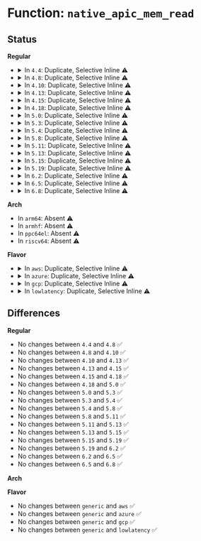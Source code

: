 # Function: <code>native_apic_mem_read</code>

## Status
<b>Regular</b>
<ul>
<li>
<details>
<summary>In <code>4.4</code>: Duplicate, Selective Inline ⚠️</summary>

```c
u32 native_apic_mem_read(u32 reg);
```

**Collision:** Static Duplication

**Inline:** Selective

**Transformation:** False

**Instances:**

```
In arch/x86/kernel/apic/ipi.c (ffffffff81054bb7)
Location: arch/x86/include/asm/apic.h:98
Inline: True
Inline callers:
  - arch/x86/kernel/apic/ipi.c:default_send_IPI_mask_sequence_phys
  - arch/x86/kernel/apic/ipi.c:default_send_IPI_mask_allbutself_phys
```
```
In arch/x86/kernel/apic/apic_numachip.c (ffffffff81058fb0)
Location: arch/x86/include/asm/apic.h:98
Inline: True
Inline callers:
  - arch/x86/kernel/apic/apic_numachip.c:numachip_send_IPI_one
```
```
In arch/x86/kernel/apic/apic_flat_64.c (ffffffff8105a250)
Location: arch/x86/include/asm/apic.h:98
Inline: True
Inline callers:
  - arch/x86/kernel/apic/apic_flat_64.c:flat_send_IPI_mask_allbutself
  - arch/x86/kernel/apic/apic_flat_64.c:flat_send_IPI_allbutself
```
```
In arch/x86/kernel/apic/probe_64.c (ffffffff8105a8d6)
Location: arch/x86/include/asm/apic.h:98
Inline: True
Inline callers:
  - arch/x86/kernel/apic/probe_64.c:apic_send_IPI_self
```
**Symbols:**

```
ffffffff81058fb0-ffffffff81058fbe: native_apic_mem_read (STB_LOCAL)
ffffffff8105a250-ffffffff8105a25e: native_apic_mem_read (STB_LOCAL)
```
</details>
</li>
<li>
<details>
<summary>In <code>4.8</code>: Duplicate, Selective Inline ⚠️</summary>

```c
u32 native_apic_mem_read(u32 reg);
```

**Collision:** Static Duplication

**Inline:** Selective

**Transformation:** False

**Instances:**

```
In arch/x86/kernel/apic/ipi.c (ffffffff81054d26)
Location: arch/x86/include/asm/apic.h:103
Inline: True
Inline callers:
  - arch/x86/kernel/apic/ipi.c:__default_send_IPI_dest_field
  - arch/x86/kernel/apic/ipi.c:__default_send_IPI_shortcut
```
```
In arch/x86/kernel/apic/apic_numachip.c (ffffffff81059310)
Location: arch/x86/include/asm/apic.h:103
Inline: False
```
```
In arch/x86/kernel/apic/apic_flat_64.c (ffffffff8105a4a0)
Location: arch/x86/include/asm/apic.h:103
Inline: False
```
**Symbols:**

```
ffffffff81059310-ffffffff8105931e: native_apic_mem_read (STB_LOCAL)
ffffffff8105a4a0-ffffffff8105a4ae: native_apic_mem_read (STB_LOCAL)
```
</details>
</li>
<li>
<details>
<summary>In <code>4.10</code>: Duplicate, Selective Inline ⚠️</summary>

```c
u32 native_apic_mem_read(u32 reg);
```

**Collision:** Static Duplication

**Inline:** Selective

**Transformation:** False

**Instances:**

```
In arch/x86/kernel/apic/ipi.c (ffffffff81057ae6)
Location: arch/x86/include/asm/apic.h:102
Inline: True
Inline callers:
  - arch/x86/kernel/apic/ipi.c:__default_send_IPI_dest_field
  - arch/x86/kernel/apic/ipi.c:__default_send_IPI_shortcut
```
```
In arch/x86/kernel/apic/apic_numachip.c (ffffffff8105c0a0)
Location: arch/x86/include/asm/apic.h:102
Inline: False
```
```
In arch/x86/kernel/apic/apic_flat_64.c (ffffffff8105d2b0)
Location: arch/x86/include/asm/apic.h:102
Inline: False
```
**Symbols:**

```
ffffffff8105c0a0-ffffffff8105c0ae: native_apic_mem_read (STB_LOCAL)
ffffffff8105d2b0-ffffffff8105d2be: native_apic_mem_read (STB_LOCAL)
```
</details>
</li>
<li>
<details>
<summary>In <code>4.13</code>: Duplicate, Selective Inline ⚠️</summary>

```c
u32 native_apic_mem_read(u32 reg);
```

**Collision:** Static Duplication

**Inline:** Selective

**Transformation:** False

**Instances:**

```
In arch/x86/kernel/apic/ipi.c (ffffffff81057266)
Location: arch/x86/include/asm/apic.h:101
Inline: True
Inline callers:
  - arch/x86/kernel/apic/ipi.c:__default_send_IPI_dest_field
  - arch/x86/kernel/apic/ipi.c:__default_send_IPI_shortcut
```
```
In arch/x86/kernel/apic/apic_numachip.c (ffffffff8105b7a0)
Location: arch/x86/include/asm/apic.h:101
Inline: False
```
```
In arch/x86/kernel/apic/apic_flat_64.c (ffffffff8105c9d0)
Location: arch/x86/include/asm/apic.h:101
Inline: False
```
**Symbols:**

```
ffffffff8105b7a0-ffffffff8105b7ae: native_apic_mem_read (STB_LOCAL)
ffffffff8105c9d0-ffffffff8105c9de: native_apic_mem_read (STB_LOCAL)
```
</details>
</li>
<li>
<details>
<summary>In <code>4.15</code>: Duplicate, Selective Inline ⚠️</summary>

```c
u32 native_apic_mem_read(u32 reg);
```

**Collision:** Static Duplication

**Inline:** Selective

**Transformation:** False

**Instances:**

```
In arch/x86/kernel/apic/ipi.c (ffffffff8105aef6)
Location: arch/x86/include/asm/apic.h:110
Inline: True
Inline callers:
  - arch/x86/kernel/apic/ipi.c:__default_send_IPI_dest_field
  - arch/x86/kernel/apic/ipi.c:__default_send_IPI_shortcut
```
```
In arch/x86/kernel/apic/apic_numachip.c (ffffffff8105f8a0)
Location: arch/x86/include/asm/apic.h:110
Inline: False
```
```
In arch/x86/kernel/apic/apic_flat_64.c (ffffffff81060740)
Location: arch/x86/include/asm/apic.h:110
Inline: False
```
**Symbols:**

```
ffffffff8105f8a0-ffffffff8105f8ae: native_apic_mem_read (STB_LOCAL)
ffffffff81060740-ffffffff8106074e: native_apic_mem_read (STB_LOCAL)
```
</details>
</li>
<li>
<details>
<summary>In <code>4.18</code>: Duplicate, Selective Inline ⚠️</summary>

```c
u32 native_apic_mem_read(u32 reg);
```

**Collision:** Static Duplication

**Inline:** Selective

**Transformation:** False

**Instances:**

```
In arch/x86/hyperv/hv_apic.c (ffffffff8102bb85)
Location: arch/x86/include/asm/apic.h:111
Inline: True
```
```
In arch/x86/kernel/apic/ipi.c (ffffffff8105def6)
Location: arch/x86/include/asm/apic.h:111
Inline: True
Inline callers:
  - arch/x86/kernel/apic/ipi.c:__default_send_IPI_dest_field
  - arch/x86/kernel/apic/ipi.c:__default_send_IPI_shortcut
```
```
In arch/x86/kernel/apic/apic_numachip.c (ffffffff810629b0)
Location: arch/x86/include/asm/apic.h:111
Inline: False
```
```
In arch/x86/kernel/apic/apic_flat_64.c (ffffffff81063830)
Location: arch/x86/include/asm/apic.h:111
Inline: False
```
**Symbols:**

```
ffffffff810629b0-ffffffff810629b9: native_apic_mem_read (STB_LOCAL)
ffffffff81063830-ffffffff81063839: native_apic_mem_read (STB_LOCAL)
```
</details>
</li>
<li>
<details>
<summary>In <code>5.0</code>: Duplicate, Selective Inline ⚠️</summary>

```c
u32 native_apic_mem_read(u32 reg);
```

**Collision:** Static Duplication

**Inline:** Selective

**Transformation:** False

**Instances:**

```
In arch/x86/hyperv/hv_apic.c (ffffffff8102cb55)
Location: arch/x86/include/asm/apic.h:111
Inline: True
```
```
In arch/x86/kernel/apic/ipi.c (ffffffff81063b86)
Location: arch/x86/include/asm/apic.h:111
Inline: True
Inline callers:
  - arch/x86/kernel/apic/ipi.c:__default_send_IPI_dest_field
  - arch/x86/kernel/apic/ipi.c:__default_send_IPI_shortcut
```
```
In arch/x86/kernel/apic/apic_numachip.c (ffffffff810686b0)
Location: arch/x86/include/asm/apic.h:111
Inline: False
```
```
In arch/x86/kernel/apic/apic_flat_64.c (ffffffff81069530)
Location: arch/x86/include/asm/apic.h:111
Inline: False
```
**Symbols:**

```
ffffffff810686b0-ffffffff810686b9: native_apic_mem_read (STB_LOCAL)
ffffffff81069530-ffffffff81069539: native_apic_mem_read (STB_LOCAL)
```
</details>
</li>
<li>
<details>
<summary>In <code>5.3</code>: Duplicate, Selective Inline ⚠️</summary>

```c
u32 native_apic_mem_read(u32 reg);
```

**Collision:** Static Duplication

**Inline:** Selective

**Transformation:** False

**Instances:**

```
In arch/x86/hyperv/hv_apic.c (ffffffff8102e8d5)
Location: arch/x86/include/asm/apic.h:112
Inline: True
```
```
In arch/x86/kernel/apic/ipi.c (ffffffff81067249)
Location: arch/x86/include/asm/apic.h:112
Inline: True
Inline callers:
  - arch/x86/kernel/apic/ipi.c:__default_send_IPI_dest_field
  - arch/x86/kernel/apic/ipi.c:__default_send_IPI_shortcut
```
```
In arch/x86/kernel/apic/apic_numachip.c (ffffffff8106beb0)
Location: arch/x86/include/asm/apic.h:112
Inline: False
```
```
In arch/x86/kernel/apic/apic_flat_64.c (ffffffff8106cd30)
Location: arch/x86/include/asm/apic.h:112
Inline: False
```
**Symbols:**

```
ffffffff8106beb0-ffffffff8106beb9: native_apic_mem_read (STB_LOCAL)
ffffffff8106cd30-ffffffff8106cd39: native_apic_mem_read (STB_LOCAL)
```
</details>
</li>
<li>
<details>
<summary>In <code>5.4</code>: Duplicate, Selective Inline ⚠️</summary>

```c
u32 native_apic_mem_read(u32 reg);
```

**Collision:** Static Duplication

**Inline:** Selective

**Transformation:** False

**Instances:**

```
In arch/x86/hyperv/hv_apic.c (ffffffff8102f1e5)
Location: arch/x86/include/asm/apic.h:112
Inline: True
```
```
In arch/x86/kernel/apic/ipi.c (ffffffff81067d52)
Location: arch/x86/include/asm/apic.h:112
Inline: True
Inline callers:
  - arch/x86/kernel/apic/ipi.c:default_send_IPI_self
  - arch/x86/kernel/apic/ipi.c:default_send_IPI_all
  - arch/x86/kernel/apic/ipi.c:default_send_IPI_allbutself
  - arch/x86/kernel/apic/ipi.c:__default_send_IPI_dest_field
```
```
In arch/x86/kernel/apic/apic_numachip.c (ffffffff8106ca60)
Location: arch/x86/include/asm/apic.h:112
Inline: False
```
```
In arch/x86/kernel/apic/apic_flat_64.c (ffffffff8106e490)
Location: arch/x86/include/asm/apic.h:112
Inline: False
```
**Symbols:**

```
ffffffff8106ca60-ffffffff8106ca69: native_apic_mem_read (STB_LOCAL)
ffffffff8106e490-ffffffff8106e499: native_apic_mem_read (STB_LOCAL)
```
</details>
</li>
<li>
<details>
<summary>In <code>5.8</code>: Duplicate, Selective Inline ⚠️</summary>

```c
u32 native_apic_mem_read(u32 reg);
```

**Collision:** Static Duplication

**Inline:** Selective

**Transformation:** False

**Instances:**

```
In arch/x86/hyperv/hv_apic.c (ffffffff81031d35)
Location: arch/x86/include/asm/apic.h:112
Inline: True
```
```
In arch/x86/kernel/apic/ipi.c (ffffffff8106eaa2)
Location: arch/x86/include/asm/apic.h:112
Inline: True
Inline callers:
  - arch/x86/kernel/apic/ipi.c:default_send_IPI_self
  - arch/x86/kernel/apic/ipi.c:default_send_IPI_all
  - arch/x86/kernel/apic/ipi.c:default_send_IPI_allbutself
  - arch/x86/kernel/apic/ipi.c:__default_send_IPI_dest_field
```
```
In arch/x86/kernel/apic/apic_numachip.c (ffffffff81073dc0)
Location: arch/x86/include/asm/apic.h:112
Inline: False
```
```
In arch/x86/kernel/apic/apic_flat_64.c (ffffffff81075990)
Location: arch/x86/include/asm/apic.h:112
Inline: False
```
**Symbols:**

```
ffffffff81073dc0-ffffffff81073dc9: native_apic_mem_read (STB_LOCAL)
ffffffff81075990-ffffffff81075999: native_apic_mem_read (STB_LOCAL)
```
</details>
</li>
<li>
<details>
<summary>In <code>5.11</code>: Duplicate, Selective Inline ⚠️</summary>

```c
u32 native_apic_mem_read(u32 reg);
```

**Collision:** Static Duplication

**Inline:** Selective

**Transformation:** False

**Instances:**

```
In arch/x86/hyperv/hv_apic.c (ffffffff81032a15)
Location: arch/x86/include/asm/apic.h:112
Inline: True
```
```
In arch/x86/kernel/apic/ipi.c (ffffffff8106ff22)
Location: arch/x86/include/asm/apic.h:112
Inline: True
Inline callers:
  - arch/x86/kernel/apic/ipi.c:default_send_IPI_self
  - arch/x86/kernel/apic/ipi.c:default_send_IPI_all
  - arch/x86/kernel/apic/ipi.c:default_send_IPI_allbutself
  - arch/x86/kernel/apic/ipi.c:__default_send_IPI_dest_field
```
```
In arch/x86/kernel/apic/apic_numachip.c (ffffffff81074920)
Location: arch/x86/include/asm/apic.h:112
Inline: False
```
```
In arch/x86/kernel/apic/apic_flat_64.c (ffffffff81075fc0)
Location: arch/x86/include/asm/apic.h:112
Inline: False
```
**Symbols:**

```
ffffffff81074920-ffffffff81074929: native_apic_mem_read (STB_LOCAL)
ffffffff81075fc0-ffffffff81075fc9: native_apic_mem_read (STB_LOCAL)
```
</details>
</li>
<li>
<details>
<summary>In <code>5.13</code>: Duplicate, Selective Inline ⚠️</summary>

```c
u32 native_apic_mem_read(u32 reg);
```

**Collision:** Static Duplication

**Inline:** Selective

**Transformation:** False

**Instances:**

```
In arch/x86/hyperv/hv_apic.c (ffffffff81033e75)
Location: arch/x86/include/asm/apic.h:112
Inline: True
```
```
In arch/x86/kernel/apic/ipi.c (ffffffff81070a72)
Location: arch/x86/include/asm/apic.h:112
Inline: True
Inline callers:
  - arch/x86/kernel/apic/ipi.c:default_send_IPI_self
  - arch/x86/kernel/apic/ipi.c:default_send_IPI_all
  - arch/x86/kernel/apic/ipi.c:default_send_IPI_allbutself
  - arch/x86/kernel/apic/ipi.c:__default_send_IPI_dest_field
```
```
In arch/x86/kernel/apic/apic_numachip.c (ffffffff810753d0)
Location: arch/x86/include/asm/apic.h:112
Inline: False
```
```
In arch/x86/kernel/apic/apic_flat_64.c (ffffffff81076a50)
Location: arch/x86/include/asm/apic.h:112
Inline: False
```
**Symbols:**

```
ffffffff810753d0-ffffffff810753d9: native_apic_mem_read (STB_LOCAL)
ffffffff81076a50-ffffffff81076a59: native_apic_mem_read (STB_LOCAL)
```
</details>
</li>
<li>
<details>
<summary>In <code>5.15</code>: Duplicate, Selective Inline ⚠️</summary>

```c
u32 native_apic_mem_read(u32 reg);
```

**Collision:** Static Duplication

**Inline:** Selective

**Transformation:** False

**Instances:**

```
In arch/x86/hyperv/hv_apic.c (ffffffff81038b65)
Location: arch/x86/include/asm/apic.h:112
Inline: True
```
```
In arch/x86/kernel/apic/ipi.c (ffffffff8107c6f2)
Location: arch/x86/include/asm/apic.h:112
Inline: True
Inline callers:
  - arch/x86/kernel/apic/ipi.c:default_send_IPI_self
  - arch/x86/kernel/apic/ipi.c:default_send_IPI_all
  - arch/x86/kernel/apic/ipi.c:default_send_IPI_allbutself
  - arch/x86/kernel/apic/ipi.c:__default_send_IPI_dest_field
```
```
In arch/x86/kernel/apic/apic_numachip.c (ffffffff810828c0)
Location: arch/x86/include/asm/apic.h:112
Inline: False
```
```
In arch/x86/kernel/apic/apic_flat_64.c (ffffffff81084220)
Location: arch/x86/include/asm/apic.h:112
Inline: False
```
**Symbols:**

```
ffffffff810828c0-ffffffff810828c9: native_apic_mem_read (STB_LOCAL)
ffffffff81084220-ffffffff81084229: native_apic_mem_read (STB_LOCAL)
```
</details>
</li>
<li>
<details>
<summary>In <code>5.19</code>: Duplicate, Selective Inline ⚠️</summary>

```c
u32 native_apic_mem_read(u32 reg);
```

**Collision:** Static Duplication

**Inline:** Selective

**Transformation:** False

**Instances:**

```
In arch/x86/hyperv/hv_apic.c (ffffffff8103f883)
Location: arch/x86/include/asm/apic.h:112
Inline: True
```
```
In arch/x86/kernel/apic/ipi.c (ffffffff8108bab2)
Location: arch/x86/include/asm/apic.h:112
Inline: True
Inline callers:
  - arch/x86/kernel/apic/ipi.c:default_send_IPI_self
  - arch/x86/kernel/apic/ipi.c:default_send_IPI_all
  - arch/x86/kernel/apic/ipi.c:default_send_IPI_allbutself
  - arch/x86/kernel/apic/ipi.c:__default_send_IPI_dest_field
```
```
In arch/x86/kernel/apic/apic_numachip.c (ffffffff810924f0)
Location: arch/x86/include/asm/apic.h:112
Inline: False
```
```
In arch/x86/kernel/apic/apic_flat_64.c (ffffffff81094320)
Location: arch/x86/include/asm/apic.h:112
Inline: False
```
**Symbols:**

```
ffffffff810924f0-ffffffff810924ff: native_apic_mem_read (STB_LOCAL)
ffffffff81094320-ffffffff8109432f: native_apic_mem_read (STB_LOCAL)
```
</details>
</li>
<li>
<details>
<summary>In <code>6.2</code>: Duplicate, Selective Inline ⚠️</summary>

```c
u32 native_apic_mem_read(u32 reg);
```

**Collision:** Static Duplication

**Inline:** Selective

**Transformation:** False

**Instances:**

```
In arch/x86/hyperv/hv_apic.c (ffffffff810490c3)
Location: arch/x86/include/asm/apic.h:110
Inline: True
```
```
In arch/x86/kernel/apic/ipi.c (ffffffff8109ff32)
Location: arch/x86/include/asm/apic.h:110
Inline: True
Inline callers:
  - arch/x86/kernel/apic/ipi.c:default_send_IPI_self
  - arch/x86/kernel/apic/ipi.c:default_send_IPI_all
  - arch/x86/kernel/apic/ipi.c:default_send_IPI_allbutself
  - arch/x86/kernel/apic/ipi.c:__default_send_IPI_dest_field
```
```
In arch/x86/kernel/apic/apic_numachip.c (ffffffff810a7520)
Location: arch/x86/include/asm/apic.h:110
Inline: False
```
```
In arch/x86/kernel/apic/apic_flat_64.c (ffffffff810a9bd0)
Location: arch/x86/include/asm/apic.h:110
Inline: False
```
**Symbols:**

```
ffffffff810a7520-ffffffff810a752f: native_apic_mem_read (STB_LOCAL)
ffffffff810a9bd0-ffffffff810a9bdf: native_apic_mem_read (STB_LOCAL)
```
</details>
</li>
<li>
<details>
<summary>In <code>6.5</code>: Duplicate, Selective Inline ⚠️</summary>

```c
u32 native_apic_mem_read(u32 reg);
```

**Collision:** Static Duplication

**Inline:** Selective

**Transformation:** False

**Instances:**

```
In arch/x86/hyperv/hv_apic.c (ffffffff810492d9)
Location: arch/x86/include/asm/apic.h:112
Inline: True
```
```
In arch/x86/kernel/apic/ipi.c (ffffffff810a2eb2)
Location: arch/x86/include/asm/apic.h:112
Inline: True
Inline callers:
  - arch/x86/kernel/apic/ipi.c:default_send_IPI_self
  - arch/x86/kernel/apic/ipi.c:default_send_IPI_all
  - arch/x86/kernel/apic/ipi.c:default_send_IPI_allbutself
  - arch/x86/kernel/apic/ipi.c:__default_send_IPI_dest_field
```
```
In arch/x86/kernel/apic/apic_numachip.c (ffffffff810aa780)
Location: arch/x86/include/asm/apic.h:112
Inline: False
```
```
In arch/x86/kernel/apic/apic_flat_64.c (ffffffff810acf90)
Location: arch/x86/include/asm/apic.h:112
Inline: False
```
**Symbols:**

```
ffffffff810aa780-ffffffff810aa78f: native_apic_mem_read (STB_LOCAL)
ffffffff810acf90-ffffffff810acf9f: native_apic_mem_read (STB_LOCAL)
```
</details>
</li>
<li>
<details>
<summary>In <code>6.8</code>: Duplicate, Selective Inline ⚠️</summary>

```c
u32 native_apic_mem_read(u32 reg);
```

**Collision:** Static Duplication

**Inline:** Selective

**Transformation:** False

**Instances:**

```
In arch/x86/hyperv/hv_apic.c (ffffffff81050739)
Location: arch/x86/include/asm/apic.h:97
Inline: True
```
```
In arch/x86/kernel/apic/ipi.c (ffffffff810a9dd3)
Location: arch/x86/include/asm/apic.h:97
Inline: True
Inline callers:
  - arch/x86/kernel/apic/ipi.c:default_send_IPI_self
  - arch/x86/kernel/apic/ipi.c:default_send_IPI_all
  - arch/x86/kernel/apic/ipi.c:default_send_IPI_allbutself
  - arch/x86/kernel/apic/ipi.c:default_send_IPI_mask_allbutself_phys
  - arch/x86/kernel/apic/ipi.c:default_send_IPI_mask_sequence_phys
  - arch/x86/kernel/apic/ipi.c:default_send_IPI_single_phys
```
```
In arch/x86/kernel/apic/apic_numachip.c (ffffffff810b1800)
Location: arch/x86/include/asm/apic.h:97
Inline: False
```
```
In arch/x86/kernel/apic/apic_flat_64.c (ffffffff810b3c40)
Location: arch/x86/include/asm/apic.h:97
Inline: False
```
**Symbols:**

```
ffffffff810b1800-ffffffff810b180f: native_apic_mem_read (STB_LOCAL)
ffffffff810b3c40-ffffffff810b3c4f: native_apic_mem_read (STB_LOCAL)
```
</details>
</li>
</ul>
<b>Arch</b>
<ul>
<li>
In <code>arm64</code>: Absent ⚠️
</li>
<li>
In <code>armhf</code>: Absent ⚠️
</li>
<li>
In <code>ppc64el</code>: Absent ⚠️
</li>
<li>
In <code>riscv64</code>: Absent ⚠️
</li>
</ul>
<b>Flavor</b>
<ul>
<li>
<details>
<summary>In <code>aws</code>: Duplicate, Selective Inline ⚠️</summary>

```c
u32 native_apic_mem_read(u32 reg);
```

**Collision:** Static Duplication

**Inline:** Selective

**Transformation:** False

**Instances:**

```
In arch/x86/hyperv/hv_apic.c (ffffffff8102f345)
Location: arch/x86/include/asm/apic.h:112
Inline: True
```
```
In arch/x86/kernel/apic/ipi.c (ffffffff81067842)
Location: arch/x86/include/asm/apic.h:112
Inline: True
Inline callers:
  - arch/x86/kernel/apic/ipi.c:default_send_IPI_self
  - arch/x86/kernel/apic/ipi.c:default_send_IPI_all
  - arch/x86/kernel/apic/ipi.c:default_send_IPI_allbutself
  - arch/x86/kernel/apic/ipi.c:__default_send_IPI_dest_field
```
```
In arch/x86/kernel/apic/apic_numachip.c (ffffffff8106c550)
Location: arch/x86/include/asm/apic.h:112
Inline: False
```
```
In arch/x86/kernel/apic/apic_flat_64.c (ffffffff8106d430)
Location: arch/x86/include/asm/apic.h:112
Inline: False
```
**Symbols:**

```
ffffffff8106c550-ffffffff8106c559: native_apic_mem_read (STB_LOCAL)
ffffffff8106d430-ffffffff8106d439: native_apic_mem_read (STB_LOCAL)
```
</details>
</li>
<li>
<details>
<summary>In <code>azure</code>: Duplicate, Selective Inline ⚠️</summary>

```c
u32 native_apic_mem_read(u32 reg);
```

**Collision:** Static Duplication

**Inline:** Selective

**Transformation:** False

**Instances:**

```
In arch/x86/hyperv/hv_apic.c (ffffffff8101f28d)
Location: arch/x86/include/asm/apic.h:112
Inline: True
```
```
In arch/x86/kernel/apic/ipi.c (ffffffff81057bb2)
Location: arch/x86/include/asm/apic.h:112
Inline: True
Inline callers:
  - arch/x86/kernel/apic/ipi.c:default_send_IPI_self
  - arch/x86/kernel/apic/ipi.c:default_send_IPI_all
  - arch/x86/kernel/apic/ipi.c:default_send_IPI_allbutself
  - arch/x86/kernel/apic/ipi.c:__default_send_IPI_dest_field
```
```
In arch/x86/kernel/apic/apic_numachip.c (ffffffff8105c870)
Location: arch/x86/include/asm/apic.h:112
Inline: False
```
```
In arch/x86/kernel/apic/apic_flat_64.c (ffffffff8105d870)
Location: arch/x86/include/asm/apic.h:112
Inline: False
```
**Symbols:**

```
ffffffff8105c870-ffffffff8105c879: native_apic_mem_read (STB_LOCAL)
ffffffff8105d870-ffffffff8105d879: native_apic_mem_read (STB_LOCAL)
```
</details>
</li>
<li>
<details>
<summary>In <code>gcp</code>: Duplicate, Selective Inline ⚠️</summary>

```c
u32 native_apic_mem_read(u32 reg);
```

**Collision:** Static Duplication

**Inline:** Selective

**Transformation:** False

**Instances:**

```
In arch/x86/hyperv/hv_apic.c (ffffffff8102f1a5)
Location: arch/x86/include/asm/apic.h:112
Inline: True
```
```
In arch/x86/kernel/apic/ipi.c (ffffffff81067cf2)
Location: arch/x86/include/asm/apic.h:112
Inline: True
Inline callers:
  - arch/x86/kernel/apic/ipi.c:default_send_IPI_self
  - arch/x86/kernel/apic/ipi.c:default_send_IPI_all
  - arch/x86/kernel/apic/ipi.c:default_send_IPI_allbutself
  - arch/x86/kernel/apic/ipi.c:__default_send_IPI_dest_field
```
```
In arch/x86/kernel/apic/apic_numachip.c (ffffffff8106ca00)
Location: arch/x86/include/asm/apic.h:112
Inline: False
```
```
In arch/x86/kernel/apic/apic_flat_64.c (ffffffff8106d8e0)
Location: arch/x86/include/asm/apic.h:112
Inline: False
```
**Symbols:**

```
ffffffff8106ca00-ffffffff8106ca09: native_apic_mem_read (STB_LOCAL)
ffffffff8106d8e0-ffffffff8106d8e9: native_apic_mem_read (STB_LOCAL)
```
</details>
</li>
<li>
<details>
<summary>In <code>lowlatency</code>: Duplicate, Selective Inline ⚠️</summary>

```c
u32 native_apic_mem_read(u32 reg);
```

**Collision:** Static Duplication

**Inline:** Selective

**Transformation:** False

**Instances:**

```
In arch/x86/hyperv/hv_apic.c (ffffffff8102ffe5)
Location: arch/x86/include/asm/apic.h:112
Inline: True
```
```
In arch/x86/kernel/apic/ipi.c (ffffffff810692d2)
Location: arch/x86/include/asm/apic.h:112
Inline: True
Inline callers:
  - arch/x86/kernel/apic/ipi.c:default_send_IPI_self
  - arch/x86/kernel/apic/ipi.c:default_send_IPI_all
  - arch/x86/kernel/apic/ipi.c:default_send_IPI_allbutself
  - arch/x86/kernel/apic/ipi.c:__default_send_IPI_dest_field
```
```
In arch/x86/kernel/apic/apic_numachip.c (ffffffff8106e100)
Location: arch/x86/include/asm/apic.h:112
Inline: False
```
```
In arch/x86/kernel/apic/apic_flat_64.c (ffffffff8106fb60)
Location: arch/x86/include/asm/apic.h:112
Inline: False
```
**Symbols:**

```
ffffffff8106e100-ffffffff8106e109: native_apic_mem_read (STB_LOCAL)
ffffffff8106fb60-ffffffff8106fb69: native_apic_mem_read (STB_LOCAL)
```
</details>
</li>
</ul>

## Differences
<b>Regular</b>
<ul>
<li>
No changes between <code>4.4</code> and <code>4.8</code> ✅
</li>
<li>
No changes between <code>4.8</code> and <code>4.10</code> ✅
</li>
<li>
No changes between <code>4.10</code> and <code>4.13</code> ✅
</li>
<li>
No changes between <code>4.13</code> and <code>4.15</code> ✅
</li>
<li>
No changes between <code>4.15</code> and <code>4.18</code> ✅
</li>
<li>
No changes between <code>4.18</code> and <code>5.0</code> ✅
</li>
<li>
No changes between <code>5.0</code> and <code>5.3</code> ✅
</li>
<li>
No changes between <code>5.3</code> and <code>5.4</code> ✅
</li>
<li>
No changes between <code>5.4</code> and <code>5.8</code> ✅
</li>
<li>
No changes between <code>5.8</code> and <code>5.11</code> ✅
</li>
<li>
No changes between <code>5.11</code> and <code>5.13</code> ✅
</li>
<li>
No changes between <code>5.13</code> and <code>5.15</code> ✅
</li>
<li>
No changes between <code>5.15</code> and <code>5.19</code> ✅
</li>
<li>
No changes between <code>5.19</code> and <code>6.2</code> ✅
</li>
<li>
No changes between <code>6.2</code> and <code>6.5</code> ✅
</li>
<li>
No changes between <code>6.5</code> and <code>6.8</code> ✅
</li>
</ul>
<b>Arch</b>
<ul>
</ul>
<b>Flavor</b>
<ul>
<li>
No changes between <code>generic</code> and <code>aws</code> ✅
</li>
<li>
No changes between <code>generic</code> and <code>azure</code> ✅
</li>
<li>
No changes between <code>generic</code> and <code>gcp</code> ✅
</li>
<li>
No changes between <code>generic</code> and <code>lowlatency</code> ✅
</li>
</ul>
